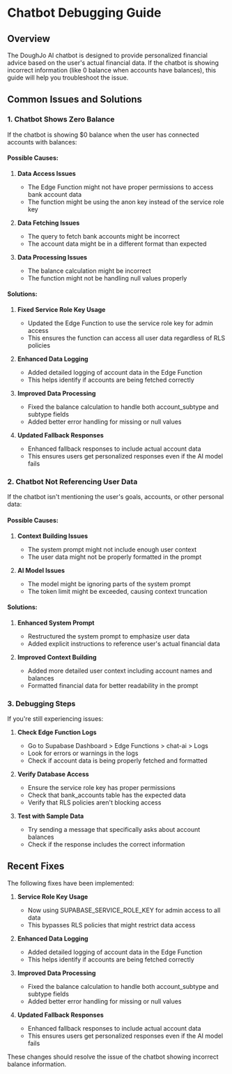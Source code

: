# Chatbot Debugging Guide

## Overview

The DoughJo AI chatbot is designed to provide personalized financial advice based on the user's actual financial data. If the chatbot is showing incorrect information (like 0 balance when accounts have balances), this guide will help you troubleshoot the issue.

## Common Issues and Solutions

### 1. Chatbot Shows Zero Balance

If the chatbot is showing $0 balance when the user has connected accounts with balances:

#### Possible Causes:

1. **Data Access Issues**
   - The Edge Function might not have proper permissions to access bank account data
   - The function might be using the anon key instead of the service role key

2. **Data Fetching Issues**
   - The query to fetch bank accounts might be incorrect
   - The account data might be in a different format than expected

3. **Data Processing Issues**
   - The balance calculation might be incorrect
   - The function might not be handling null values properly

#### Solutions:

1. **Fixed Service Role Key Usage**
   - Updated the Edge Function to use the service role key for admin access
   - This ensures the function can access all user data regardless of RLS policies

2. **Enhanced Data Logging**
   - Added detailed logging of account data in the Edge Function
   - This helps identify if accounts are being fetched correctly

3. **Improved Data Processing**
   - Fixed the balance calculation to handle both account_subtype and subtype fields
   - Added better error handling for missing or null values

4. **Updated Fallback Responses**
   - Enhanced fallback responses to include actual account data
   - This ensures users get personalized responses even if the AI model fails

### 2. Chatbot Not Referencing User Data

If the chatbot isn't mentioning the user's goals, accounts, or other personal data:

#### Possible Causes:

1. **Context Building Issues**
   - The system prompt might not include enough user context
   - The user data might not be properly formatted in the prompt

2. **AI Model Issues**
   - The model might be ignoring parts of the system prompt
   - The token limit might be exceeded, causing context truncation

#### Solutions:

1. **Enhanced System Prompt**
   - Restructured the system prompt to emphasize user data
   - Added explicit instructions to reference user's actual financial data

2. **Improved Context Building**
   - Added more detailed user context including account names and balances
   - Formatted financial data for better readability in the prompt

### 3. Debugging Steps

If you're still experiencing issues:

1. **Check Edge Function Logs**
   - Go to Supabase Dashboard > Edge Functions > chat-ai > Logs
   - Look for errors or warnings in the logs
   - Check if account data is being properly fetched and formatted

2. **Verify Database Access**
   - Ensure the service role key has proper permissions
   - Check that bank_accounts table has the expected data
   - Verify that RLS policies aren't blocking access

3. **Test with Sample Data**
   - Try sending a message that specifically asks about account balances
   - Check if the response includes the correct information

## Recent Fixes

The following fixes have been implemented:

1. **Service Role Key Usage**
   - Now using SUPABASE_SERVICE_ROLE_KEY for admin access to all data
   - This bypasses RLS policies that might restrict data access

2. **Enhanced Data Logging**
   - Added detailed logging of account data in the Edge Function
   - This helps identify if accounts are being fetched correctly

3. **Improved Data Processing**
   - Fixed the balance calculation to handle both account_subtype and subtype fields
   - Added better error handling for missing or null values

4. **Updated Fallback Responses**
   - Enhanced fallback responses to include actual account data
   - This ensures users get personalized responses even if the AI model fails

These changes should resolve the issue of the chatbot showing incorrect balance information.